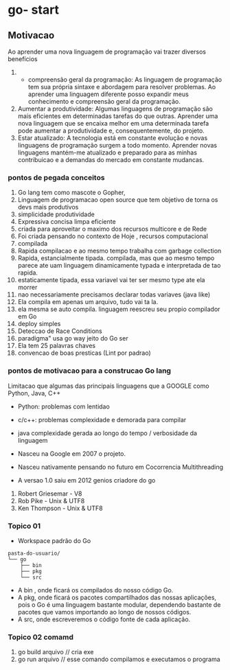 # go- start

## Motivacao
Ao aprender uma nova linguagem de programação vai trazer diversos benefícios
 1. - compreensão geral da programação:
    As linguagem de programação tem sua própria sintaxe e abordagem para resolver problemas. Ao aprender uma linguagem diferente posso expandir meus conhecimento e compreensão geral da programação.
 2. Aumentar a produtividade:
    Algumas linguagens de programação são mais eficientes em determinadas tarefas do que outras. Aprender uma nova linguagem que se encaixa melhor em uma determinada tarefa pode aumentar a produtividade e, consequentemente, do projeto.
  3. Estar atualizado:
    A tecnologia está em constante evolução e novas linguagens de programação surgem a todo momento. Aprender novas linguagens mantém-me atualizado e preparado para as  minhas contribuicao  e a demandas do mercado em constante mudancas.

### pontos de pegada conceitos

1.  Go lang tem como mascote o Gopher,
2.  Linguagem de programacao open source que tem objetivo de torna os devs mais produtivos
3.  simplicidade produtividade
4.  Expressiva concisa limpa eficiente
5.  criada para aproveitar o maximo dos recursos multicore e de Rede
6.  Foi criada pensando no contexto de Hoje , recursos computacional
7.  compilada
8.  Rapida compilacao e ao mesmo tempo trabalha com garbage collection
9.  Rapida, estancialmente tipada. compilada, mas que ao mesmo tempo parece ate uam linguagem dinamicamente typada e interpretada de tao rapida.
10. estaticamente tipada, essa variavel vai ter ser mesmo type ate ela morrer
11. nao necessariamente precisamos declarar todas variaves (java like)
12. Ela compila em apenas um arquivo, tudo vai ta la.
14. ela mesma se auto compila. linguagem reescreu seu propio compilador em Go
15. deploy simples
16. Deteccao de Race Conditions
17. paradigma" usa go way jeito do Go ser
18. Ela tem 25 palavras chaves
19. convencao de boas presticas (Lint por padrao)


### pontos de motivacao para a construcao Go lang

Limitacao que algumas das principais linguagens que a GOOGLE como Python, Java, C++

- Python: problemas com lentidao
- c/c++: problemas complexidade e demorada para compilar
- java complexidade gerada ao longo do tempo / verbosidade da linguagem

- Nasceu na Google  em  2007 o projeto.
- Nasceu nativamente pensando no futuro em Cocorrencia Multithreading
- A versao 1.0 saiu em 2012
genios criadore do go
1.  Robert Griesemar - V8
2.  Rob Pike  - Unix & UTF8
3.  Ken Thompson - Unix & UTF8

### Topico 01

- Workspace padrão do Go
```
pasta-do-usuario/
└── go
    ├── bin
    ├── pkg
    └── src
```
- A bin , onde ficará os compilados do nosso código Go.
- A pkg, onde ficará os pacotes compartilhados das nossas aplicações, pois o Go é uma linguagem bastante modular, dependendo bastante de pacotes que vamos importando ao longo de nossos códigos.
- A src, onde escreveremos o código fonte de cada aplicação.
### Topico 02 comamd

1. go build arquivo   // cria exe
2. go run arquivo     // esse comando compilamos e executamos o programa

